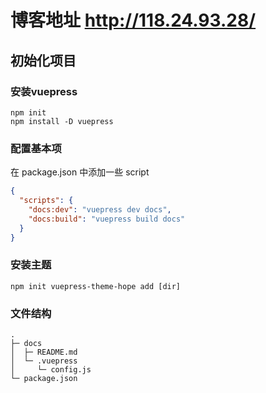 # 博客地址 http://118.24.93.28/
## 初始化项目
### 安装vuepress
``` shell
npm init
npm install -D vuepress
```
### 配置基本项
在 package.json 中添加一些 script
``` json
{
  "scripts": {
    "docs:dev": "vuepress dev docs",
    "docs:build": "vuepress build docs"
  }
}
```
### 安装主题
``` shell
npm init vuepress-theme-hope add [dir]
```
### 文件结构
``` text
.
├─ docs
│  ├─ README.md
│  └─ .vuepress
│     └─ config.js
└─ package.json

```